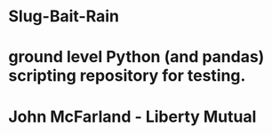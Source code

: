 # Slug-Bait-Rain
# ground level Python (and pandas) scripting repository for testing. 
# John McFarland - Liberty Mutual
